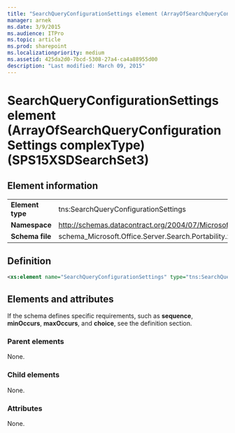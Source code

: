 ```yaml
---
title: "SearchQueryConfigurationSettings element (ArrayOfSearchQueryConfigurationSettings complexType) (SPS15XSDSearchSet3)"
manager: arnek
ms.date: 3/9/2015
ms.audience: ITPro
ms.topic: article
ms.prod: sharepoint
ms.localizationpriority: medium
ms.assetid: 425da2d0-7bcd-5308-27a4-ca4a88955d00
description: "Last modified: March 09, 2015"
---
```


# SearchQueryConfigurationSettings element (ArrayOfSearchQueryConfigurationSettings complexType) (SPS15XSDSearchSet3)

 
  
## Element information

|||
|:-----|:-----|
|**Element type** <br/> |tns:SearchQueryConfigurationSettings  <br/> |
|**Namespace** <br/> |http://schemas.datacontract.org/2004/07/Microsoft.Office.Server.Search.Portability  <br/> |
|**Schema file** <br/> |schema_Microsoft.Office.Server.Search.Portability.xsd  <br/> |
   
## Definition

```XML
<xs:element name="SearchQueryConfigurationSettings" type="tns:SearchQueryConfigurationSettings" minOccurs="0" maxOccurs="unbounded"></xs:element>

```

## Elements and attributes

If the schema defines specific requirements, such as **sequence**, **minOccurs**, **maxOccurs**, and **choice**, see the definition section. 
  
### Parent elements

None.
  
### Child elements

None.
  
### Attributes

None.
  

